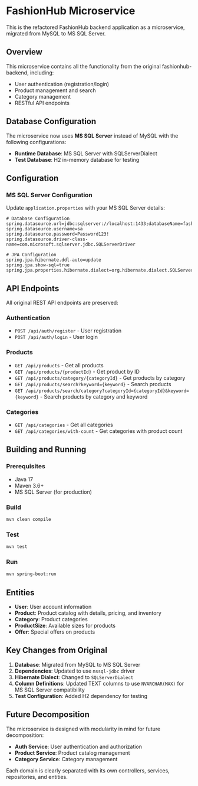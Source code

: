 # FashionHub Microservice

This is the refactored FashionHub backend application as a microservice, migrated from MySQL to MS SQL Server.

## Overview

This microservice contains all the functionality from the original fashionhub-backend, including:
- User authentication (registration/login)
- Product management and search
- Category management
- RESTful API endpoints

## Database Configuration

The microservice now uses **MS SQL Server** instead of MySQL with the following configurations:
- **Runtime Database**: MS SQL Server with SQLServerDialect
- **Test Database**: H2 in-memory database for testing

## Configuration

### MS SQL Server Configuration

Update `application.properties` with your MS SQL Server details:

```properties
# Database Configuration
spring.datasource.url=jdbc:sqlserver://localhost:1433;databaseName=fashionhub_db;encrypt=true;trustServerCertificate=true
spring.datasource.username=sa
spring.datasource.password=Password123!
spring.datasource.driver-class-name=com.microsoft.sqlserver.jdbc.SQLServerDriver

# JPA Configuration
spring.jpa.hibernate.ddl-auto=update
spring.jpa.show-sql=true
spring.jpa.properties.hibernate.dialect=org.hibernate.dialect.SQLServerDialect
```

## API Endpoints

All original REST API endpoints are preserved:

### Authentication
- `POST /api/auth/register` - User registration
- `POST /api/auth/login` - User login

### Products
- `GET /api/products` - Get all products
- `GET /api/products/{productId}` - Get product by ID
- `GET /api/products/category/{categoryId}` - Get products by category
- `GET /api/products/search?keyword={keyword}` - Search products
- `GET /api/products/search/category?categoryId={categoryId}&keyword={keyword}` - Search products by category and keyword

### Categories
- `GET /api/categories` - Get all categories
- `GET /api/categories/with-count` - Get categories with product count

## Building and Running

### Prerequisites
- Java 17
- Maven 3.6+
- MS SQL Server (for production)

### Build
```bash
mvn clean compile
```

### Test
```bash
mvn test
```

### Run
```bash
mvn spring-boot:run
```

## Entities

- **User**: User account information
- **Product**: Product catalog with details, pricing, and inventory
- **Category**: Product categories
- **ProductSize**: Available sizes for products
- **Offer**: Special offers on products

## Key Changes from Original

1. **Database**: Migrated from MySQL to MS SQL Server
2. **Dependencies**: Updated to use `mssql-jdbc` driver
3. **Hibernate Dialect**: Changed to `SQLServerDialect`
4. **Column Definitions**: Updated TEXT columns to use `NVARCHAR(MAX)` for MS SQL Server compatibility
5. **Test Configuration**: Added H2 dependency for testing

## Future Decomposition

The microservice is designed with modularity in mind for future decomposition:
- **Auth Service**: User authentication and authorization
- **Product Service**: Product catalog management
- **Category Service**: Category management

Each domain is clearly separated with its own controllers, services, repositories, and entities.